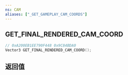 ```yaml
---
ns: CAM
aliases: ["_GET_GAMEPLAY_CAM_COORDS"]
---
```

## GET_FINAL_RENDERED_CAM_COORD

```c
// 0xA200EB1EE790F448 0x9C84BDA0
Vector3 GET_FINAL_RENDERED_CAM_COORD();
```

## 返回值
